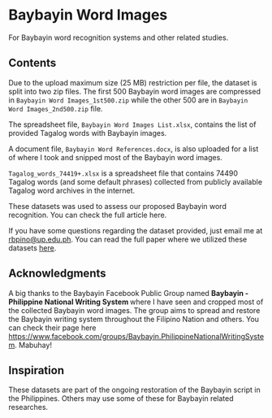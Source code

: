 # Baybayin Word Images
For Baybayin word recognition systems and other related studies.

## Contents

Due to the upload maximum size (25 MB) restriction per file, the dataset is split into two zip files. The first 500 Baybayin word images are compressed in `Baybayin Word Images_1st500.zip` while the other 500 are in `Baybayin Word Images_2nd500.zip` file. 

The spreadsheet file, `Baybayin Word Images List.xlsx`, contains the list of provided Tagalog words with Baybayin images.

A document file, `Baybayin Word References.docx`, is also uploaded for a list of where I took and snipped most of the Baybayin word images.

`Tagalog_words_74419+.xlsx` is a spreadsheet file that contains 74490 Tagalog words (and some default phrases) collected from publicly available Tagalog word archives in the internet. 

These datasets was used to assess our proposed Baybayin word recognition. You can check the full article here.

If you have some questions regarding the dataset provided, just email me at rbpino@up.edu.ph. You can read the full paper where we utilized these datasets <a href="https://peerj.com/articles/cs-596/">here</a>.

## Acknowledgments
A big thanks to the Baybayin Facebook Public Group named <b> Baybayin - Philippine National Writing System </b> where I have seen and cropped most of the collected Baybayin word images. The group aims to spread and restore the Baybayin writing system throughout the Filipino Nation and others. You can check their page here https://www.facebook.com/groups/Baybayin.PhilippineNationalWritingSystem. Mabuhay!

## Inspiration
These datasets are part of the ongoing restoration of the Baybayin script in the Philippines. Others may use some of these for Baybayin related researches.
